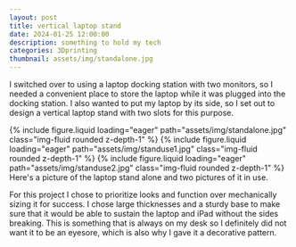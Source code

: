 ```yaml
---
layout: post
title: vertical laptop stand
date: 2024-01-25 12:00:00
description: something to hold my tech
categories: 3Dprinting
thumbnail: assets/img/standalone.jpg
---
```


I switched over to using a laptop docking station with two monitors, so I needed a convenient place to store the laptop while it was plugged into the docking station. I also wanted to put my laptop by its side, so I set out to design a vertical laptop stand with two slots for this purpose.

<swiper-container keyboard="true" navigation="true" pagination="true" pagination-clickable="true" pagination-dynamic-bullets="true" rewind="true">
  <swiper-slide>{% include figure.liquid loading="eager" path="assets/img/standalone.jpg" class="img-fluid rounded z-depth-1" %}</swiper-slide>
  <swiper-slide>{% include figure.liquid loading="eager" path="assets/img/standuse1.jpg" class="img-fluid rounded z-depth-1" %}</swiper-slide>
  <swiper-slide>{% include figure.liquid loading="eager" path="assets/img/standuse2.jpg" class="img-fluid rounded z-depth-1" %}</swiper-slide>
</swiper-container>
<div class="caption">
    Here's a picture of the laptop stand alone and two pictures of it in use.
</div>

For this project I chose to prioritize looks and function over mechanically sizing it for success. I chose large thicknesses and a sturdy base to make sure that it would be able to sustain the laptop and iPad without the sides breaking. This is something that is always on my desk so I definitely did not want it to be an eyesore, which is also why I gave it a decorative pattern.